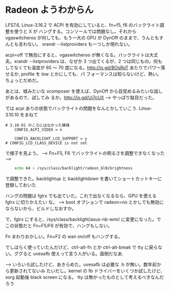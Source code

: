 #  Radeon ようわからん

LFS7.6, Linux-3.16.2 で ACPI を有効にしていると、fn+f5, f6 のバックライト調整を使うと X が
ハングする。コンソールでは問題なし。それから vgaswitcheroo が何しても、もう一大の GPU が
DynOff のままで、うんともすんとも言わない。 xrandr --listproviders も一つしか現れない。

acpi=off で無効にすると、vgaswitcheroo が無くなる。バックライトは大丈夫。xrandr
--listproviders は、なぜか 3 つ出てくるが、2 つは同じもの。何もしてなくても温度が 65 〜
 70 度になる。http://is.gd/BOsRqT あたりでパワー落せるか, profile を low とかにしても、パ
 フォーマンスは知らないけど、熱い。ちょっとだめだ。

あとは、嘘みたいな xcomposer を使えば、DynOff から目覚めるみたいな話しがあるので、試してみ
るか。http://is.gd/Ui7cUX  --> やっぱり駄目だった。

では acpi ありの状態でバックライトの問題をなんとかしていこう. Linux-3.10.10 をまねて
```linux
# 3.10.01 のころにはなかった模様
	CONFIG_ACPI_VIDEO = n

	CONFIG_BACKLIGHT_LCD_SUPPORT = y
# CONFIG_LCD_CLASS_DEVICE is not set

```

で様子を見よう。 --> Fn+F5, F6 でバックライトの明るさを調整できなくなった --> 

```zsh
	echo 64 > /sys/class/backlight/radeon_bl0/brightness
```

で調整できた。backlightup と backlightdown を書いてショートカットキーに登録しておいた

ハングの問題は fglrx でも出ていた。これで出なくなるなら、GPU を使える fglrx に切りかえたい
な。 --> boot オプションで radeon=no とかしても無効にならないから、ビルドしなおすか。

で、fglrx にすると、/sys/class/backlight/asus-nb-wmi/ に変更になった。でこの状態だと
Fn+F5/F6 が有効で、ハングもしない。

Fn まわりおかしい。Fn+F2 の wan on/off もハングする。

でしばらく使っていたんだけど、ctrl-alt-fn とか ctrl-alt-break で tty に戻らない。ググると
uvesafb 使えって言う人がいる。面倒だなあ.

--> いろいろ試したけど、あきらめた。uvesafb は必要な .h が無い。数年前から更新されてないみ
たいだし。kernel の fb ドライバーをいくつか試したけど、xorg 起動後 black screen になる。
tty は無かったものとして考えるべきなんだろう
